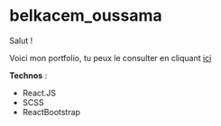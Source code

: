 # belkacem_oussama

Salut ! 

Voici mon portfolio, tu peux le consulter en cliquant [ici](https://64245eccdae2bb00077fbb44--fascinating-cascaron-a7a484.netlify.app/)

**Technos** :
- React.JS
- SCSS
- ReactBootstrap
